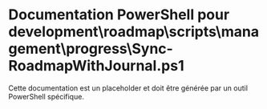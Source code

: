 # Documentation PowerShell pour development\roadmap\scripts\management\progress\Sync-RoadmapWithJournal.ps1

Cette documentation est un placeholder et doit être générée par un outil PowerShell spécifique.
